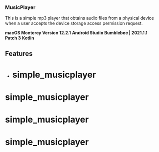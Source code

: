 ### MusicPlayer

This is a simple mp3 player that obtains audio files from a physical device when a user accepts the device storage access permission request.

**macOS Monterey Version 12.2.1**
**Android Studio Bumblebee | 2021.1.1 Patch 3**
**Kotlin**


## Features

- # simple_musicplayer
# simple_musicplayer
# simple_musicplayer
# simple_musicplayer

